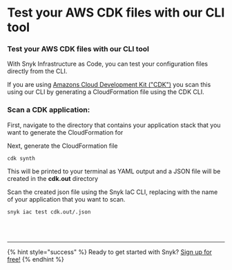 # Test your AWS CDK files with our CLI tool

###  Test your AWS CDK files with our CLI tool

With Snyk Infrastructure as Code, you can test your configuration files directly from the CLI.

If you are using [Amazons Cloud Development Kit \("CDK"\)](https://aws.amazon.com/cdk/) you scan this using our CLI by generating a CloudFormation file using the CDK CLI. 

### Scan a CDK application:

First, navigate to the directory that contains your application stack that you want to generate the CloudFormation for

Next, generate the CloudFormation file

```text
cdk synth
```

This will be printed to your terminal as YAML output and a JSON file will be created in the **cdk.out** directory

Scan the created json file using the Snyk IaC CLI, replacing with the name of your application that you want to scan. 

```text
snyk iac test cdk.out/.json
```

 
<br><br><hr>

{% hint style="success" %}
Ready to get started with Snyk? [Sign up for free!](https://snyk.io/login?cta=sign-up&loc=footer&page=support_docs_page)
{% endhint %}